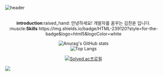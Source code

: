 ![header](https://capsule-render.vercel.app/api?type=slice&color=auto&height=200&text=Hello&fontAlign=70&rotate=13&fontAlignY=25&descAlign=70.&descAlignY=44)
<div align="center">
  <br>
  <b>introduction</b>:raised_hand:
  안녕하세요! 개발자를 꿈꾸는 김찬윤 입니다.
  
  <br>
  :muscle:<b>Skills</b>
  https://img.shields.io/badge/HTML-239120?style=for-the-badge&logo=html5&logoColor=white
  
  
  ![Anurag's GitHub stats](https://github-readme-stats.vercel.app/api?username=chanyun95&show_icons=true&theme=shadow_green)
  <br>
  ![Top Langs](https://github-readme-stats.vercel.app/api/top-langs/?username=chanyun95&layout=compact)
  
  [![Solved.ac프로필](http://mazassumnida.wtf/api/v2/generate_badge?boj=chanyun95)](https://solved.ac/chanyun95)

</div>
<img src="https://capsule-render.vercel.app/api?type=waving&color=BDBDC8&height=150&section=footer" />
